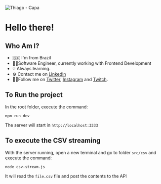 ![Thiago - Capa](https://user-images.githubusercontent.com/9437391/153274659-915c4df9-0032-4757-a9a2-6a85107c276b.png)

# Hello there!

## Who Am I?

- 🇧🇷 I'm from Brazil
- 👨‍💻Software Engineer, currently working with Frontend Development
- 💡 Always learning.
- ⚙️ Contact me on [LinkedIn](https://www.linkedin.com/in/thiagofmleite/)
- 🚶‍♂️Follow me on [Twitter](https://twitter.com/thiagoleite), [Instagram](https://instagram.com/thiagoleet) and [Twitch](https://twitch.tv/thiagoleet).

## To Run the project

In the root folder, execute the command:

`npm run dev`

The server will start in `http://localhost:3333`

## To execute the CSV streaming

With the server running, open a new terminal and go to folder `src/csv` and execute the command:

`node csv-stream.js`

It will read the `file.csv` file and post the contents to the API
